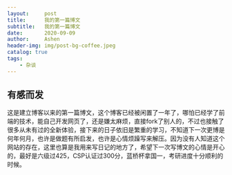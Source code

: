 ```yaml
---
layout:     post
title:      我的第一篇博文
subtitle:   我的第一篇博文
date:       2020-09-09
author:     Ashen
header-img: img/post-bg-coffee.jpeg
catalog: true
tags:
    - 杂谈
---
```


## 有感而发

这是建立博客以来的第一篇博文，这个博客已经被闲置了一年了，哪怕已经学了前端的技术，能自己开发网页了，还是嫌太麻烦，直接fork了别人的，不过也接触了很多从未有过的全新体验，接下来的日子依旧是繁重的学习，不知道下一次更博是何年何月，也许是做题有所启发，也许是心情烦躁写来解压。因为没有人知道这个网站的存在，这里也算是我用来写日记的地方了，希望下一次写博文的心情是开心的，最好是六级过425，CSP认证过300分，蓝桥杯拿国一，考研进度十分顺利的时候。 
